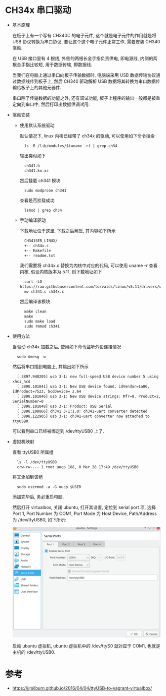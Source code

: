 #  CH34x 串口驱动

- 基本原理

    在板子上有一个写有 CH340C 的电子元件, 这个就是电子元件的作用就是将 USB 协议转换为串口协议,
    要让这个这个电子元件正常工作, 需要安装 CH340 驱动.

    在 USB 接口里有 4 根线, 外侧的两根长金手指负责供电, 即电源线, 内侧的两根金手指比较短,
    用于数据传输, 即数据线.

    当我们在电脑上通过串口向板子传输数据时, 电脑端采用 USB 数据传输协议通过数据线传到板子上,
    然后 CH340 驱动解析 USB 数据将其转换为串口数据传输给板子上的其他元器件.

    串口除了传输数据的功能之外, 还有调试功能, 板子上程序的输出一般都是被重定向到串口中,
    然后打印出数据供调试用.

- 驱动安装

    - 使用默认系统驱动

        默认情况下, linux 内核已经带了 ch34x 的驱动, 可以使用如下命令搜索

            ls -R /lib/modules/$(uname -r) | grep ch34

        输出类似如下

            ch341.h
            ch341.ko.xz

        然后挂载 ch341 模块

            sudo modprobe ch341

        查看是否挂载成功

            lsmod | grep ch34

    - 手动编译驱动

        下载地址位于[这里](http://www.wch.cn/downloads/CH341SER_LINUX_ZIP.html), 下载之后解压, 其内容如下所示

            CH341SER_LINUX/
            +-- ch34x.c
            +-- Makefile
            +-- readme.txt

        我们需要将 ch34x.c 替换为内核中对应的代码, 可以使用 uname -r 查看内核, 假设内核版本为 5.11,
        则下载地址如下

            curl -LO https://raw.githubusercontent.com/torvalds/linux/v5.11/drivers/usb/serial/ch341.c
            mv ch341.c ch34x.c

        然后编译该模块

            make clean
            make
            sudo make load
            sudo rmmod ch341

- 使用方法

    当驱动 ch34x 加载之后, 使用如下命令监听外设连接情况

        sudo dmesg -w

    然后将串口插到电脑上, 其输出如下所示

        [ 3897.948205] usb 3-1: new full-speed USB device number 5 using xhci_hcd
        [ 3898.101841] usb 3-1: New USB device found, idVendor=1a86, idProduct=7523, bcdDevice= 2.64
        [ 3898.101846] usb 3-1: New USB device strings: Mfr=0, Product=2, SerialNumber=0
        [ 3898.101848] usb 3-1: Product: USB Serial
        [ 3898.108866] ch341 3-1:1.0: ch341-uart converter detected
        [ 3898.122905] usb 3-1: ch341-uart converter now attached to ttyUSB0

    可以看到串口已经被绑定到 /dev/ttyUSB0 上了.

- 虚拟机映射

    查看 ttyUSB0 所属组

        ls -l /dev/ttyUSB0
        crw-rw---- 1 root uucp 188, 0 Mar 28 17:49 /dev/ttyUSB0

    将其添加到该组

        sudo usermod -a -G uucp $USER

    添加完毕后, 务必重启电脑.

    然后打开 virtualbox, 关闭 ubuntu, 打开其设置, 定位到 serial port 项, 选择 Port 1,
    Port Number 为 COM1, Port Mode 为 Host Device, Path/Address 为 /dev/ttyUSB0,
    如下所示:

    ![serial](./imgs/serial_port_map.png "serial port map")

    启动 ubuntu 虚拟机, ubuntu 虚拟机中的 /dev/ttyS0 就对应于 COM1, 也就是主机的 /dev/ttyUSB0.

# 参考

- https://jjmilburn.github.io/2016/04/04/ttyUSB-to-vagrant-virtualbox/

